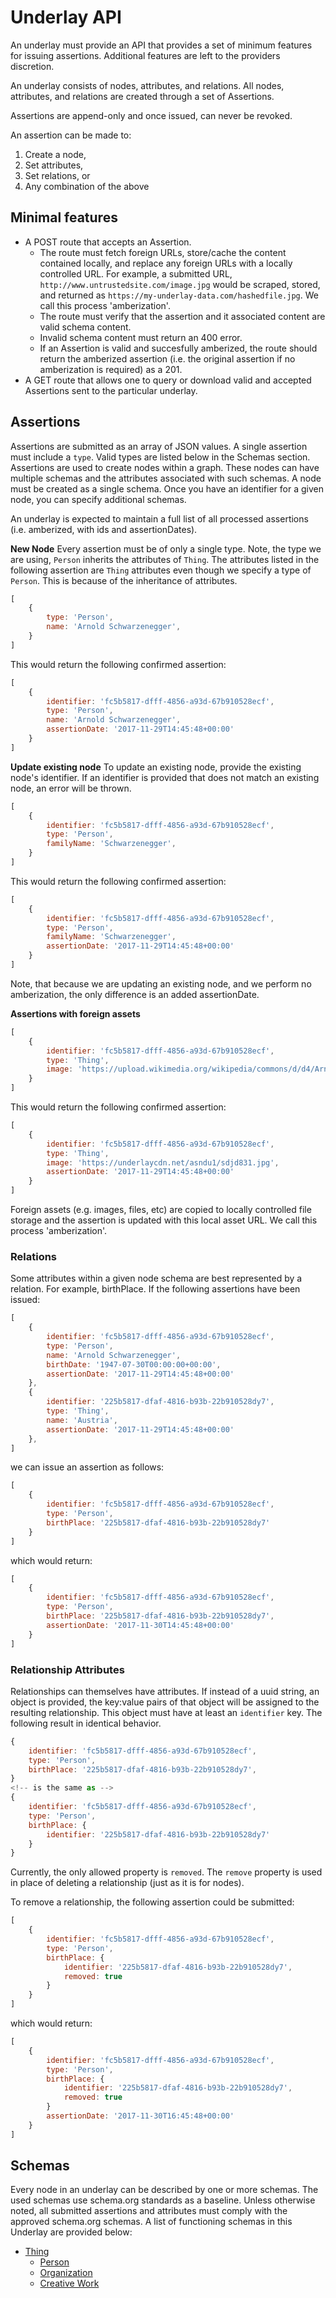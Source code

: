# Underlay API

An underlay must provide an API that provides a set of minimum features for issuing assertions. Additional features are left to the providers discretion.

An underlay consists of nodes, attributes, and relations. All nodes, attributes, and relations are created through a set of Assertions.

Assertions are append-only and once issued, can never be revoked.

An assertion can be made to:
1. Create a node,
2. Set attributes,
3. Set relations, or
4. Any combination of the above


## Minimal features
- A POST route that accepts an Assertion.
	- The route must fetch foreign URLs, store/cache the content contained locally, and replace any foreign URLs with a locally controlled URL. For example, a submitted URL, `http://www.untrustedsite.com/image.jpg` would be scraped, stored, and returned as `https://my-underlay-data.com/hashedfile.jpg`. We call this process 'amberization'.
	- The route must verify that the assertion and it associated content are valid schema content.
	- Invalid schema content must return an 400 error.
	- If an Assertion is valid and succesfully amberized, the route should return the amberized assertion (i.e. the original assertion if no amberization is required) as a 201.
- A GET route that allows one to query or download valid and accepted Assertions sent to the particular underlay.

## Assertions
Assertions are submitted as an array of JSON values. A single assertion must include a `type`. Valid types are listed below in the Schemas section. Assertions are used to create nodes within a graph. These nodes can have multiple schemas and the attributes associated with such schemas. A node must be created as a single schema. Once you have an identifier for a given node, you can specify additional schemas. 

An underlay is expected to maintain a full list of all processed assertions (i.e. amberized, with ids and assertionDates).

**New Node**
Every assertion must be of only a single type. Note, the type we are using, `Person` inherits the attributes of `Thing`. The attributes listed in the following assertion are `Thing` attributes even though we specify a type of `Person`. This is because of the inheritance of attributes. 
```javascript
[
	{
		type: 'Person',
		name: 'Arnold Schwarzenegger',
	}
]
```
This would return the following confirmed assertion:
```javascript
[
	{
		identifier: 'fc5b5817-dfff-4856-a93d-67b910528ecf',
		type: 'Person',
		name: 'Arnold Schwarzenegger',
		assertionDate: '2017-11-29T14:45:48+00:00'
	}
]
```

**Update existing node**
To update an existing node, provide the existing node's identifier. If an identifier is provided that does not match an existing node, an error will be thrown.
```javascript
[
	{
		identifier: 'fc5b5817-dfff-4856-a93d-67b910528ecf',
		type: 'Person',
		familyName: 'Schwarzenegger',
	}
]
```
This would return the following confirmed assertion:
```javascript
[
	{
		identifier: 'fc5b5817-dfff-4856-a93d-67b910528ecf',
		type: 'Person',
		familyName: 'Schwarzenegger',
		assertionDate: '2017-11-29T14:45:48+00:00'
	}
]
```
Note, that because we are updating an existing node, and we perform no amberization, the only difference is an added assertionDate.

**Assertions with foreign assets**
```javascript
[
	{
		identifier: 'fc5b5817-dfff-4856-a93d-67b910528ecf',
		type: 'Thing',
		image: 'https://upload.wikimedia.org/wikipedia/commons/d/d4/Arnold_Schwarzenegger_February_2015.jpg',
	}
]
```
This would return the following confirmed assertion:
```javascript
[
	{
		identifier: 'fc5b5817-dfff-4856-a93d-67b910528ecf',
		type: 'Thing',
		image: 'https://underlaycdn.net/asndu1/sdjd831.jpg',
		assertionDate: '2017-11-29T14:45:48+00:00'
	}
]
```
Foreign assets (e.g. images, files, etc) are copied to locally controlled file storage and the assertion is updated with this local asset URL. We call this process 'amberization'. 

### Relations
Some attributes within a given node schema are best represented by a relation. For example, birthPlace. If the following assertions have been issued:
```javascript
[
	{
		identifier: 'fc5b5817-dfff-4856-a93d-67b910528ecf',
		type: 'Person',
		name: 'Arnold Schwarzenegger',
		birthDate: '1947-07-30T00:00:00+00:00',
		assertionDate: '2017-11-29T14:45:48+00:00'
	},
	{
		identifier: '225b5817-dfaf-4816-b93b-22b910528dy7',
		type: 'Thing',
		name: 'Austria',
		assertionDate: '2017-11-29T14:45:48+00:00'
	},
]
```
we can issue an assertion as follows:
```javascript
[
	{
		identifier: 'fc5b5817-dfff-4856-a93d-67b910528ecf',
		type: 'Person',
		birthPlace: '225b5817-dfaf-4816-b93b-22b910528dy7'
	}
]
```
which would return:
```javascript
[
	{
		identifier: 'fc5b5817-dfff-4856-a93d-67b910528ecf',
		type: 'Person',
		birthPlace: '225b5817-dfaf-4816-b93b-22b910528dy7',
		assertionDate: '2017-11-30T14:45:48+00:00'
	}
]
```

### Relationship Attributes
Relationships can themselves have attributes. If instead of a uuid string, an object is provided, the key:value pairs of that object will be assigned to the resulting relationship. This object must have at least an `identifier` key. The following result in identical behavior.
```javascript
{
	identifier: 'fc5b5817-dfff-4856-a93d-67b910528ecf',
	type: 'Person',
	birthPlace: '225b5817-dfaf-4816-b93b-22b910528dy7',
}
<!-- is the same as -->
{
	identifier: 'fc5b5817-dfff-4856-a93d-67b910528ecf',
	type: 'Person',
	birthPlace: {
		identifier: '225b5817-dfaf-4816-b93b-22b910528dy7'
	}
}
```
Currently, the only allowed property is `removed`. The `remove` property is used in place of deleting a relationship (just as it is for nodes).

To remove a relationship, the following assertion could be submitted:
```javascript
[
	{
		identifier: 'fc5b5817-dfff-4856-a93d-67b910528ecf',
		type: 'Person',
		birthPlace: {
			identifier: '225b5817-dfaf-4816-b93b-22b910528dy7',
			removed: true
		}
	}
]
```
which would return:
```javascript
[
	{
		identifier: 'fc5b5817-dfff-4856-a93d-67b910528ecf',
		type: 'Person',
		birthPlace: {
			identifier: '225b5817-dfaf-4816-b93b-22b910528dy7',
			removed: true
		}
		assertionDate: '2017-11-30T16:45:48+00:00'
	}
]
```

## Schemas

Every node in an underlay can be described by one or more schemas. The used schemas use schema.org standards as a baseline. Unless otherwise noted, all submitted assertions and attributes must comply with the approved schema.org schemas. A list of functioning schemas in this Underlay are provided below:

- [Thing](/schemas/Thing.js)
	- [Person](/schemas/Person.js)
	- [Organization](/schemas/Organization.js)
	- [Creative Work](/schemas/Creative.js)
